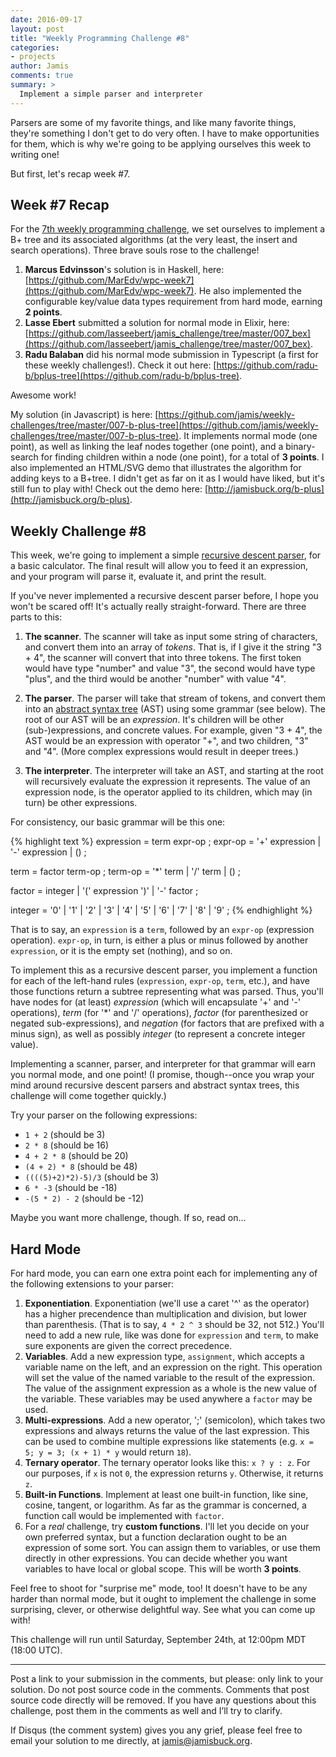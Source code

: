 ```yaml
---
date: 2016-09-17
layout: post
title: "Weekly Programming Challenge #8"
categories:
- projects
author: Jamis
comments: true
summary: >
  Implement a simple parser and interpreter
---
```


Parsers are some of my favorite things, and like many favorite things, they're something I don't get to do very often. I have to make opportunities for them, which is why we're going to be applying ourselves this week to writing one!

But first, let's recap week #7.

## Week #7 Recap

For the [7th weekly programming challenge](https://medium.com/@jamis/weekly-programming-challenge-7-286640364537), we set ourselves to implement a B+ tree and its associated algorithms (at the very least, the insert and search operations). Three brave souls rose to the challenge!

1. **Marcus Edvinsson**'s solution is in Haskell, here: [https://github.com/MarEdv/wpc-week7](https://github.com/MarEdv/wpc-week7). He also implemented the configurable key/value data types requirement from hard mode, earning **2 points**.
2. **Lasse Ebert** submitted a solution for normal mode in Elixir, here: [https://github.com/lasseebert/jamis_challenge/tree/master/007_bex](https://github.com/lasseebert/jamis_challenge/tree/master/007_bex).
3. **Radu Balaban** did his normal mode submission in Typescript (a first for these weekly challenges!). Check it out here: [https://github.com/radu-b/bplus-tree](https://github.com/radu-b/bplus-tree).

Awesome work!

My solution (in Javascript) is here: [https://github.com/jamis/weekly-challenges/tree/master/007-b-plus-tree](https://github.com/jamis/weekly-challenges/tree/master/007-b-plus-tree). It implements normal mode (one point), as well as linking the leaf nodes together (one point), and a binary-search for finding children within a node (one point), for a total of **3 points**. I also implemented an HTML/SVG demo that illustrates the algorithm for adding keys to a B+tree. I didn't get as far on it as I would have liked, but it's still fun to play with! Check out the demo here: [http://jamisbuck.org/b-plus](http://jamisbuck.org/b-plus).


## Weekly Challenge #8

This week, we're going to implement a simple [recursive descent parser](https://en.wikipedia.org/wiki/Recursive_descent_parser), for a basic calculator. The final result will allow you to feed it an expression, and your program will parse it, evaluate it, and print the result.

If you've never implemented a recursive descent parser before, I hope you won't be scared off! It's actually really straight-forward. There are three parts to this:

1. **The scanner**. The scanner will take as input some string of characters, and convert them into an array of _tokens_. That is, if I give it the string "3 + 4", the scanner will convert that into three tokens. The first token would have type "number" and value "3", the second would have type "plus", and the third would be another "number" with value "4".

2. **The parser**. The parser will take that stream of tokens, and convert them into an [abstract syntax tree](https://en.wikipedia.org/wiki/Abstract_syntax_tree) (AST) using some grammar (see below). The root of our AST will be an _expression_. It's children will be other (sub-)expressions, and concrete values. For example, given "3 + 4", the AST would be an expression with operator "+", and two children, "3" and "4". (More complex expressions would result in deeper trees.)

3. **The interpreter**. The interpreter will take an AST, and starting at the root will recursively evaluate the expression it represents. The value of an expression node, is the operator applied to its children, which may (in turn) be other expressions.

For consistency, our basic grammar will be this one:

{% highlight text %}
expression = term expr-op ;
expr-op    = '+' expression
           | '-' expression
           | () ;

term    = factor term-op ;
term-op = '\*' term
        | '/' term
        | () ;

factor = integer
       | '(' expression ')'
       | '-' factor ;

integer = '0' | '1' | '2' | '3' | '4'
        | '5' | '6' | '7' | '8' | '9' ;
{% endhighlight %}

That is to say, an `expression` is a `term`, followed by an `expr-op` (expression operation). `expr-op`, in turn, is either a plus or minus followed by another `expression`, or it is the empty set (nothing), and so on.

To implement this as a recursive descent parser, you implement a function for each of the left-hand rules (`expression`, `expr-op`, `term`, etc.), and have those functions return a subtree representing what was parsed. Thus, you'll have nodes for (at least) _expression_ (which will encapsulate '+' and '-' operations), _term_ (for '\*' and '/' operations), _factor_ (for parenthesized or negated sub-expressions), and _negation_ (for factors that are prefixed with a minus sign), as well as possibly _integer_ (to represent a concrete integer value).

Implementing a scanner, parser, and interpreter for that grammar will earn you normal mode, and one point! (I promise, though--once you wrap your mind around recursive descent parsers and abstract syntax trees, this challenge will come together quickly.)

Try your parser on the following expressions:

* `1 + 2` (should be 3)
* `2 * 8` (should be 16)
* `4 + 2 * 8` (should be 20)
* `(4 + 2) * 8` (should be 48)
* `((((5)+2)*2)-5)/3` (should be 3)
* `6 * -3` (should be -18)
* `-(5 * 2) - 2` (should be -12)

Maybe you want more challenge, though. If so, read on...

## Hard Mode

For hard mode, you can earn one extra point each for implementing any of the following extensions to your parser:

1. **Exponentiation**. Exponentiation (we'll use a caret '^' as the operator) has a higher precendence than multiplication and division, but lower than parenthesis. (That is to say, `4 * 2 ^ 3` should be 32, not 512.) You'll need to add a new rule, like was done for `expression` and `term`, to make sure exponents are given the correct precedence.
2. **Variables**. Add a new expression type, `assignment`, which accepts a variable name on the left, and an expression on the right. This operation will set the value of the named variable to the result of the expression. The value of the assignment expression as a whole is the new value of the variable. These variables may be used anywhere a `factor` may be used.
3. **Multi-expressions**. Add a new operator, ';' (semicolon), which takes two expressions and always returns the value of the last expression. This can be used to combine multiple expressions like statements (e.g. `x = 5; y = 3; (x + 1) * y` would return `18`).
4. **Ternary operator**. The ternary operator looks like this: `x ? y : z`. For our purposes, if `x` is not `0`, the expression returns `y`. Otherwise, it returns `z`.
5. **Built-in Functions**. Implement at least one built-in function, like sine, cosine, tangent, or logarithm. As far as the grammar is concerned, a function call would be implemented with `factor`.
6. For a _real_ challenge, try **custom functions**. I'll let you decide on your own preferred syntax, but a function declaration ought to be an expression of some sort. You can assign them to variables, or use them directly in other expressions. You can decide whether you want variables to have local or global scope. This will be worth **3 points**.

Feel free to shoot for "surprise me" mode, too! It doesn't have to be any harder than normal mode, but it ought to implement the challenge in some surprising, clever, or otherwise delightful way. See what you can come up with!

This challenge will run until Saturday, September 24th, at 12:00pm MDT (18:00 UTC).

* * *

Post a link to your submission in the comments, but please: only link to your solution. Do not post source code in the comments. Comments that post source code directly will be removed. If you have any questions about this challenge, post them in the comments as well and I’ll try to clarify.

If Disqus (the comment system) gives you any grief, please feel free to email your solution to me directly, at jamis@jamisbuck.org.
